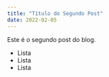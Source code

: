 ```yaml
---
title: "Título do Segundo Post"
date: 2022-02-05
---
```


Este é o segundo post do blog.

- Lista
- Lista
- Lista
